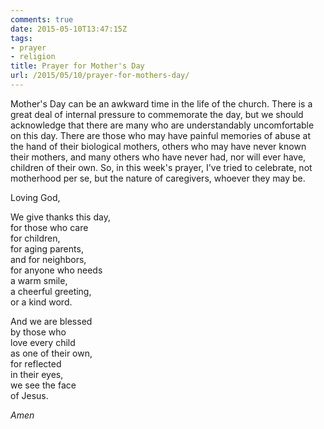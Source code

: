 ```yaml
---
comments: true
date: 2015-05-10T13:47:15Z
tags:
- prayer
- religion
title: Prayer for Mother's Day
url: /2015/05/10/prayer-for-mothers-day/
---
```


Mother's Day can be an awkward time in the life of the church. There is a great deal of internal pressure to commemorate the day, but we should acknowledge that there are many who are understandably uncomfortable on this day. There are those who may have painful memories of abuse at the hand of their biological mothers, others who may have never known their mothers, and many others who have never had, nor will ever have, children of their own. So, in this week's prayer, I've tried to celebrate, not motherhood per se, but the nature of caregivers, whoever they may be.

Loving God,

We give thanks this day,  
for those who care  
for children,  
for aging parents,  
and for neighbors,  
for anyone who needs  
a warm smile,  
a cheerful greeting,  
or a kind word.


And we are blessed  
by those who  
love every child  
as one of their own,  
for reflected  
in their eyes,  
we see the face  
of Jesus.

*Amen*


